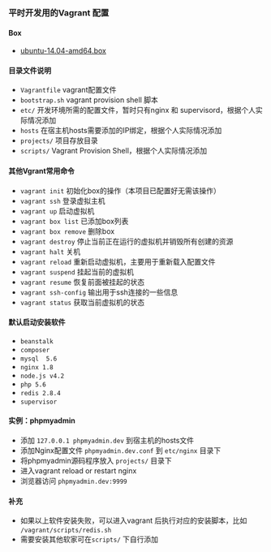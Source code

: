 ### 平时开发用的Vagrant 配置

#### Box

- [ubuntu-14.04-amd64.box](https://github.com/kraksoft/vagrant-box-ubuntu/releases/download/14.04/ubuntu-14.04-amd64.box)

#### 目录文件说明

- `Vagrantfile` vagrant配置文件
- `bootstrap.sh` vagrant provision shell 脚本
- `etc/` 开发环境所需的配置文件，暂时只有nginx 和 supervisord，根据个人实际情况添加
- `hosts` 在宿主机hosts需要添加的IP绑定，根据个人实际情况添加
- `projects/`  项目存放目录
- `scripts/` Vagrant Provision Shell，根据个人实际情况添加



#### 其他Vgrant常用命令

- `vagrant init` 初始化box的操作（本项目已配置好无需该操作）
- `vagrant ssh` 登录虚拟主机
- `vagrant up` 启动虚拟机
- `vagrant box list` 已添加box列表
- `vagrant box remove` 删除box
- `vagrant destroy` 停止当前正在运行的虚拟机并销毁所有创建的资源
- `vagrant halt` 关机
- `vagrant reload` 重新启动虚拟机，主要用于重新载入配置文件
- `vagrant suspend` 挂起当前的虚拟机
- `vagrant resume` 恢复前面被挂起的状态
- `vagrant ssh-config` 输出用于ssh连接的一些信息
- `vagrant status` 获取当前虚拟机的状态

#### 默认启动安装软件

- `beanstalk`
- `composer`
- `mysql  5.6`
- `nginx 1.8`
- `node.js v4.2`
- `php 5.6`
- `redis 2.8.4`
- `supervisor`

#### 实例：phpmyadmin

- 添加 `127.0.0.1 phpmyadmin.dev` 到宿主机的hosts文件
- 添加Nginx配置文件 `phpmyadmin.dev.conf`  到 `etc/nginx` 目录下
- 将phpmyadmin源码程序放入 `projects/` 目录下
- 进入vagrant reload or restart nginx
- 浏览器访问 `phpmyadmin.dev:9999 `

#### 补充

- 如果以上软件安装失败，可以进入vagrant 后执行对应的安装脚本，比如 `/vagrant/scripts/redis.sh` 
- 需要安装其他软家可在`scripts/` 下自行添加













